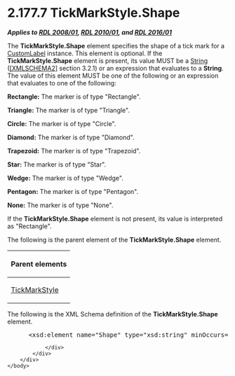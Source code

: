 <html dir="LTR" xmlns:mshelp="http://msdn.microsoft.com/mshelp" xmlns:ddue="http://ddue.schemas.microsoft.com/authoring/2003/5" xmlns:xlink="http://www.w3.org/1999/xlink" xmlns:tool="http://www.microsoft.com/tooltip">
    <head>
        <meta http-equiv="Content-Type" content="text/html; CHARSET=utf-8"></meta>
        <meta name="save" content="history"></meta>
        <title>2.177.7 TickMarkStyle.Shape</title>
        <xml>
            <mshelp:toctitle title="2.177.7 TickMarkStyle.Shape"></mshelp:toctitle>
            <mshelp:rltitle title="[MS-RDL]: TickMarkStyle.Shape"></mshelp:rltitle>
            <mshelp:keyword index="A" term="e1fc6f67-8bc5-403c-86b6-e53926a8b2bb"></mshelp:keyword>
            <mshelp:attr name="DCSext.ContentType" value="open specification"></mshelp:attr>
            <mshelp:attr name="AssetID" value="e1fc6f67-8bc5-403c-86b6-e53926a8b2bb"></mshelp:attr>
            <mshelp:attr name="TopicType" value="kbRef"></mshelp:attr>
            <mshelp:attr name="DCSext.Title" value="[MS-RDL]: TickMarkStyle.Shape" />
        </xml>
    </head>
    <body>
        <div id="header">
            <h1 class="heading">2.177.7 TickMarkStyle.Shape</h1>
        </div>
        <div id="mainSection">
            <div id="mainBody">
                <div id="allHistory" class="saveHistory"></div>
                <div id="sectionSection0" class="section" name="collapseableSection">
                    

<p><b><i>Applies to </i></b><a href="1e855f94-4617-47e4-b89e-0856c6cb420f.htm"><b><i>RDL 2008/01</i></b></a><b><i>,
</i></b><a href="3428e690-a348-4ec7-8a6a-8efb42d2cdee.htm"><b><i>RDL 2010/01</i></b></a><b><i>,
and </i></b><a href="52ce3983-2bfc-4e72-9359-42aaf5fe4509.htm"><b><i>RDL 2016/01</i></b></a></p>

<p>The <b>TickMarkStyle.Shape</b> element specifies the shape
of a tick mark for a <a href="519139e8-6188-4286-b148-dfd76a0a6be4.htm">CustomLabel</a>
instance. This element is optional. If the <b>TickMarkStyle.Shape</b> element
is present, its value MUST be a <a href="1ed81ef3-a683-45e3-aaad-bd2bbe71bc3d.htm">String</a> (<a href="https://go.microsoft.com/fwlink/?LinkId=90610">[XMLSCHEMA2]</a> section
3.2.1) or an expression that evaluates to a <b>String</b>. The value of this
element MUST be one of the following or an expression that evaluates to one of
the following:</p>

<p><b>Rectangle:</b> The marker is of type
&quot;Rectangle&quot;.</p>

<p><b>Triangle:</b> The marker is of type
&quot;Triangle&quot;.</p>

<p><b>Circle:</b> The marker is of type
&quot;Circle&quot;.</p>

<p><b>Diamond:</b> The marker is of type
&quot;Diamond&quot;.</p>

<p><b>Trapezoid:</b> The marker is of type
&quot;Trapezoid&quot;.</p>

<p><b>Star:</b> The marker is of type &quot;Star&quot;.</p>

<p><b>Wedge:</b> The marker is of type
&quot;Wedge&quot;.</p>

<p><b>Pentagon:</b> The marker is of type
&quot;Pentagon&quot;.</p>

<p><b>None:</b> The marker is of type &quot;None&quot;.</p>

<p>If the <b>TickMarkStyle.Shape</b> element is not present,
its value is interpreted as &quot;Rectangle&quot;.</p>

<p>The following is the parent element of the <b>TickMarkStyle.Shape</b>
element.</p>

<table>
 <thead>
  <tr>
   <th>
   <p>Parent elements</p>
   </th>
  </tr>
 </thead>
 <tr>
  <td>
  <p><a href="a7d999ec-edb5-40b9-a4f2-201ea0115806.htm">TickMarkStyle</a></p>
  </td>
 </tr>
</table>

<p>The following is the XML Schema definition of the <b>TickMarkStyle.Shape</b>
element.</p>

<dl>
<dd>
<div><pre> &lt;xsd:element name=&quot;Shape&quot; type=&quot;xsd:string&quot; minOccurs=&quot;0&quot;&gt;
</pre></div>
</dd></dl>


                </div>
            </div>
        </div>
    </body>
</html>